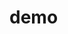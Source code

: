 # demo

<!-- Security scan triggered at 2025-09-02 17:11:37 -->

<!-- Security scan triggered at 2025-09-02 17:18:00 -->

<!-- Security scan triggered at 2025-09-02 17:19:29 -->

<!-- Security scan triggered at 2025-09-02 17:21:04 -->

<!-- Security scan triggered at 2025-09-02 19:33:18 -->

<!-- Security scan triggered at 2025-09-02 19:38:19 -->

<!-- Security scan triggered at 2025-09-02 19:39:31 -->

<!-- Security scan triggered at 2025-09-09 06:02:47 -->